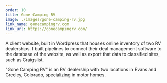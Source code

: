 ```yaml
---
order: 10
title: Gone Camping RV
image: ./images/gone-camping-rv.jpg
link_name: gonecampingrv.com
link_url: https://gonecampingrv.com/
---
```


<p>
A client website, built in Wordpress that houses online inventory of two RV dealerships. I built pipelines to connect their deal management software to the database of the website, as well as export that data to classified sites, such as Craigslist.
</p>

<p>
"Gone Camping RV" is an RV dealership with two locations in Evans and Greeley, Colorado, specializing in motor homes.
</p>
